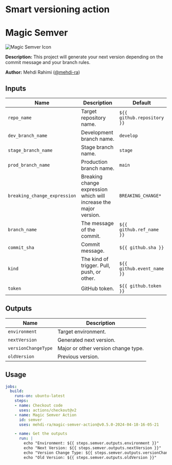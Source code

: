# Smart versioning action


# Magic Semver

![Magic Semver Icon](https://example.com/icon.png)

**Description:** This project will generate your next version depending on the commit message and
your branch rules.

**Author:** Mehdi Rahimi ([@mehdi-ra](https://github.com/mehdi-ra))

## Inputs

| Name                     | Description                                              | Default              |
|--------------------------|----------------------------------------------------------|----------------------|
| `repo_name`              | Target repository name.                                  | `${{ github.repository }}` |
| `dev_branch_name`        | Development branch name.                                 | `develop`            |
| `stage_branch_name`      | Stage branch name.                                       | `stage`              |
| `prod_branch_name`       | Production branch name.                                  | `main`               |
| `breaking_change_expression` | Breaking change expression which will increase the major version. | `BREAKING_CHANGE*` |
| `branch_name`            | The message of the commit.                               | `${{ github.ref_name }}` |
| `commit_sha`             | Commit message.                                          | `${{ github.sha }}` |
| `kind`                   | The kind of trigger. Pull, push, or other.               | `${{ github.event_name }}` |
| `token`                  | GitHub token.                                            | `${{ github.token }}` |

## Outputs

| Name                    | Description                      |
|-------------------------|----------------------------------|
| `environment`           | Target environment.              |
| `nextVersion`           | Generated next version.          |
| `versionChangeType`     | Major or other version change type. |
| `oldVersion`            | Previous version.                |

## Usage

```yaml
jobs:
  build:
    runs-on: ubuntu-latest
    steps:
    - name: Checkout code
      uses: actions/checkout@v2
    - name: Magic Semver Action
      id: semver
      uses: mehdi-ra/magic-semver-action@v0.5.0-2024-04-18-16-05-21

    - name: Get the outputs
      run: |
        echo "Environment: ${{ steps.semver.outputs.environment }}"
        echo "Next Version: ${{ steps.semver.outputs.nextVersion }}"
        echo "Version Change Type: ${{ steps.semver.outputs.versionChangeType }}"
        echo "Old Version: ${{ steps.semver.outputs.oldVersion }}"
```

